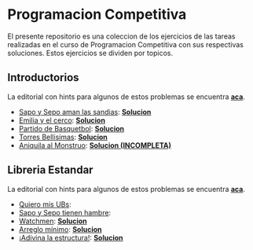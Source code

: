# Programacion Competitiva

El presente repositorio es una coleccion de los ejercicios de las tareas realizadas en el curso de Programacion Competitiva con sus respectivas soluciones. Estos ejercicios se dividen por topicos.

## Introductorios

La editorial con hints para algunos de estos problemas se encuentra [**aca**](/enunciados/facil/editorial.pdf).

* [Sapo y Sepo aman las sandias](enunciados/facil/sapo_y_sepo.pdf): **[Solucion](/ejercicios/facil/sapo_y_sepo.cpp)**
* [Emilia y el cerco](/enunciados/facil/emilia_y_el_cerco.pdf): **[Solucion](/ejercicios/facil/emilia_y_el_cerro.cpp)**
* [Partido de Basquetbol](/enunciados/facil/partido_de_basquetbol.pdf): **[Solucion](/ejercicios/facil/partido_de_basquetbol.cpp)**
* [Torres Bellisimas](/enunciados/facil/torres_bellisimas.pdf): **[Solucion](/ejercicios/facil/torres_bellisimas.cpp)**
* [Aniquila al Monstruo](enunciados/facil/aniquila_al_mostruo.pdf): **[Solucion (INCOMPLETA)](/ejercicios/facil/aniquila_al_mostruo.cpp)**

## Libreria Estandar

La editorial con hints para algunos de estos problemas se encuentra [**aca**](/enunciados/libreria_estandar/editorial.pdf).

* [Quiero mis UBs](/enunciados/libreria_estandar/quiero_mis_ubs.pdf):
* [Sapo y Sepo tienen hambre](/enunciados/libreria_estandar/sapo_y_sepo_hambre.pdf):
* [Watchmen](/enunciados/libreria_estandar/watchmen.pdf): [**Solucion**](/ejercicios/libreria_estandar/watchmen.cpp)
* [Arreglo mínimo](/enunciados/libreria_estandar/arreglo_minimo.pdf): [**Solucion**](/ejercicios/libreria_estandar/arreglo_minimo.cpp)
* [¡Adivina la estructura!](/enunciados/libreria_estandar/adivina_estructura.pdf): [**Solucion**](/ejercicios/libreria_estandar/adivina_estructura.cpp)